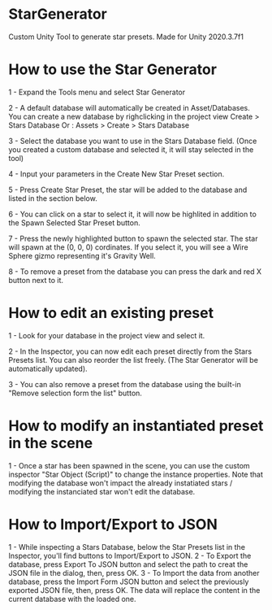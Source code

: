 # StarGenerator
Custom Unity Tool to generate star presets.
Made for Unity 2020.3.7f1



# How to use the Star Generator
1 - Expand the Tools menu and select Star Generator

2 - A default database will automatically be created in Asset/Databases.
You can create a new database by righclicking in the project view  Create > Stars Database
Or : Assets > Create > Stars Database

3 - Select the database you want to use in the Stars Database field.
(Once you created a custom database and selected it, it will stay selected in the tool)

4 - Input your parameters in the Create New Star Preset section.

5 - Press Create Star Preset, the star will be added to the database and listed in the section below.

6 - You can click on a star to select it, it will now be highlited in addition to the Spawn Selected Star Preset button.

7 - Press the newly highlighted button to spawn the selected star.
The star will spawn at the (0, 0, 0) cordinates.
If you select it, you will see a Wire Sphere gizmo representing it's Gravity Well.

8 - To remove a preset from the database you can press the dark and red X button next to it.




# How to edit an existing preset
1 - Look for your database in the project view and select it.

2 - In the Inspector, you can now edit each preset directly from the Stars Presets list.
You can also reorder the list freely. (The Star Generator will be automatically updated).

3 - You can also remove a preset from the database using the built-in "Remove selection form the list" button.




# How to modify an instantiated preset in the scene
1 - Once a star has been spawned in the scene, you can use the custom inspector "Star Object (Script)" to change the instance properties.
Note that modifying the database won't impact the already instatiated stars / modifying the instanciated star won't edit the database.




# How to Import/Export to JSON
1 - While inspecting a Stars Database, below the Star Presets list in the Inspector, you'll find buttons to Import/Export to JSON.
2 - To Export the database, press Export To JSON button and select the path to creat the JSON file in the dialog, then, press OK.
3 - To Import the data from another database, press the Import Form JSON button and select the previously exported JSON file, then, press OK.
The data will replace the content in the current database with the loaded one.
